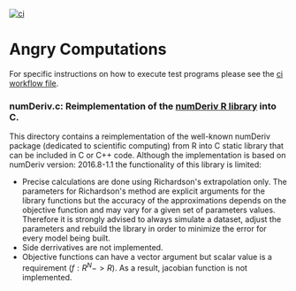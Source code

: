 [![ci](https://github.com/AngryMaciek/angry-computations/workflows/ci/badge.svg?branch=master)](https://github.com/AngryMaciek/angry-computations/actions?query=workflow%3Aci)

# Angry Computations

For specific instructions on how to execute test programs please see the [ci workflow file]().

### numDeriv.c: Reimplementation of the [numDeriv R library](https://cran.r-project.org/web/packages/numDeriv/index.html) into C.  
This directory contains a reimplementation of the well-known numDeriv package (dedicated to scientific computing) from R into C static library that can be included in C or C++ code. Although the implementation is based on numDeriv version: 2016.8-1.1 the functionality of this library is limited:  
* Precise calculations are done using Richardson's extrapolation only. The parameters for Richardson's method are explicit arguments for the library functions but the accuracy of the approximations depends on the objective function and may vary for a given set of parameters values. Therefore it is strongly advised to always simulate a dataset, adjust the parameters and rebuild the library in order to minimize the error for every model being built.  
* Side derrivatives are not implemented.  
* Objective functions can have a vector argument but scalar value is a requirement ($f:R^N -> R$). As a result, jacobian function is not implemented.  
